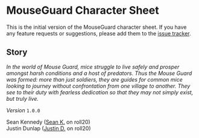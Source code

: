 # MouseGuard Character Sheet

This is the initial version of the MouseGuard character sheet. If you have any feature requests or suggestions, please add them to the [issue tracker](https://github.com/seriouslysean/roll20-character-sheets/issues).

## Story

_In the world of Mouse Guard, mice struggle to live safely and prosper amongst harsh conditions and a host of predators. Thus the Mouse Guard was formed: more than just soldiers, they are guides for common mice looking to journey without confrontation from one village to another. They see to their duty with fearless dedication so that they may not simply exist, but truly live._

*Version* `1.0.0`

Sean Kennedy ([Sean K.](https://app.roll20.net/users/67520/sean-k) on roll20)  
Justin Dunlap ([Justin D.](https://app.roll20.net/users/61445/justin-d) on roll20)
